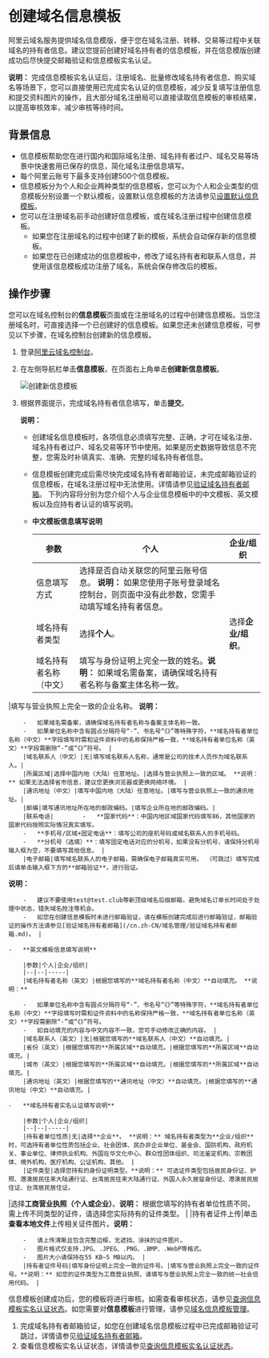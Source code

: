 # 创建域名信息模板

阿里云域名服务提供域名信息模版，便于您在域名注册、转移、交易等过程中关联域名的持有者信息。建议您提前创建好域名持有者的信息模板，并在信息模版创建成功后尽快提交邮箱验证和信息模板实名认证。

**说明：** 完成信息模板实名认证后，注册域名、批量修改域名持有者信息、购买域名等场景下，您可以直接使用已完成实名认证的信息模板，减少反复填写注册信息和提交资料图片的操作，且大部分域名注册局可以直接读取信息模板的审核结果，以提高审核效率，减少审核等待时间。

## 背景信息

-   信息模板帮助您在进行国内和国际域名注册、域名持有者过户、域名交易等场景中快速套用已保存的信息，简化域名注册信息填写。
-   每个阿里云账号下最多支持创建500个信息模板。
-   信息模板分为个人和企业两种类型的信息模板，您可以为个人和企业类型的信息模板分别设置一个默认模板，设置默认信息模板的方法请参见[设置默认信息模板](/cn.zh-CN/域名管理/域名信息模板管理.md)。
-   您可以在注册域名前手动创建好信息模板，或在域名注册过程中创建信息模板。
    -   如果您在注册域名的过程中创建了新的模板，系统会自动保存新的信息模板。
    -   如果您在已创建成功的信息模板中，修改了域名持有者和联系人信息，并使用该信息模板成功注册了域名，系统会保存修改后的模板。

## 操作步骤

您可以在域名控制台的**信息模板**页面或在注册域名的过程中创建信息模板。当您注册域名时，可直接选择一个已创建好的信息模板。如果您还未创建信息模板，可参见以下步骤，在域名控制台创建新的信息模板。

1.  登录[阿里云域名控制台](https://dc.console.aliyun.com)。

2.  在左侧导航栏单击**信息模板**，在页面右上角单击**创建新信息模板**。

    ![创建新信息模板](https://static-aliyun-doc.oss-accelerate.aliyuncs.com/assets/img/zh-CN/3764584161/p76496.png)

3.  根据界面提示，完成域名持有者信息填写，单击**提交**。

    **说明：**

    -   创建域名信息模板时，各项信息必须填写完整、正确，才可在域名注册、域名持有者过户、域名交易等环节中使用。如果是历史数据导致信息不完整，您需及时补填真实、准确、完整的域名持有者信息。
    -   信息模板创建完成后需尽快完成域名持有者邮箱验证，未完成邮箱验证的信息模板，在域名注册过程中无法使用。详情请参见[验证域名持有者邮箱](/cn.zh-CN/域名管理/验证域名持有者邮箱.md)。
    下列内容将分别为您介绍个人与企业信息模板中的中文模板、英文模板以及应持有者认证的填写说明。

    -   **中文模板信息填写说明**

        |参数|个人|企业/组织|
        |--|--|-----|
        |信息填写方式|选择是否自动关联您的阿里云账号信息。 **说明：** 如果您使用子账号登录域名控制台，则页面中没有此参数，您需手动填写域名持有者信息。 |
        |域名持有者类型|选择**个人**。|选择**企业/组织**。|
        |域名持有者名称（中文）|填写与身份证明上完全一致的姓名。**说明：** 如果域名需备案，请确保域名持有者名称与备案主体名称一致。

|填写与营业执照上完全一致的企业名称。 **说明：**

        -   如果域名需备案，请确保域名持有者名称与备案主体名称一致。
        -   如果单位名称中含有圆点分隔符号“·”、书名号“《》”等特殊字符，**域名持有者单位名称（中文）**字段填写时需和证件资料中的名称保持严格一致，**域名持有者单位名称（英文）**字段需删除“·”或“《》”符号。 |
        |域名联系人（中文）|无|填写域名联系人名称，通常是公司的技术人员作为域名联系人。|
        |所属区域|选择中国内地（大陆）任意地址。|选择与营业执照上一致的区域。 **说明：** 如果无法选择省市信息，建议您更换浏览器或更换网络环境。 |
        |通讯地址（中文）|填写中国内地（大陆）任意地址。|填写与营业执照上一致的通讯地址。|
        |邮编|填写通讯地址所在地的邮政编码。|填写企业所在地的邮政编码。|
        |联系电话|        -   **国家代码**：中国内地区域国家代码填写86，其他国家的国家代码按照实际情况真实填写。
        -   **手机号/区域+固定电话**：填写公司的座机号码或域名联系人的手机号码。
        -   **分机号（选填）**：填写固定电话对应的分机号，如果没有分机号，请保持分机号输入框为空，不要填写其他信息。 |
        |电子邮箱|填写域名联系人的电子邮箱，需确保电子邮箱真实可用。 （可跳过）填写完成后请单击输入框下方的**邮箱验证**，进行验证。

**说明：**

        -   建议不要使用test@test.club等新顶级域名后缀邮箱，避免域名订单长时间处于处理中状态，错失域名抢注等机会。
        -   如您在创建信息模板时未进行邮箱验证，请在模板创建完成后进行邮箱验证，邮箱验证的操作方法请参见[验证域名持有者邮箱](/cn.zh-CN/域名管理/验证域名持有者邮箱.md)。 |

    -   **英文模板信息填写说明**

        |参数|个人|企业/组织|
        |--|--|-----|
        |域名持有者名称（英文）|根据您填写的**域名持有者名称（中文）**自动填充。 **说明：**

        -   如果单位名称中含有圆点分隔符号“·”、书名号“《》”等特殊字符，**域名持有者单位名称（中文）**字段填写时需和证件资料中的名称保持严格一致，**域名持有者单位名称（英文）**字段需删除“·”或“《》”符号。
        -   如自动填充的内容与中文内容不一致，您可手动修改正确的内容。 |
        |域名联系人（英文）|无|根据您填写的**域名联系人（中文）**自动填充。|
        |省份（英文）|根据您填写的**所属区域**自动填充。|根据您填写的**所属区域**自动填充。|
        |城市（英文）|根据您填写的**所属区域**自动填充。|根据您填写的**所属区域**自动填充。|
        |通讯地址（英文）|根据您填写的**通讯地址（中文）**自动填充。|根据您填写的**通讯地址（中文）**自动填充。|

    -   **域名持有者实名认证填写说明**

        |参数|个人|企业/组织|
        |--|--|-----|
        |持有者单位性质|无|选择**企业**。 **说明：** 域名持有者类型为**企业/组织**时，可选持有者单位性质包括企业、社会团体、民办非企业单位、基金会、国防机构、政府机关、事业单位、律师执业机构、外国在华文化中心、群众性团体组织、司法鉴定机构、宗教团体、境外机构、医疗机构、公证机构、其他。 |
        |证件类型|选择您持有的身份证明类型。**说明：** 可选证件类型包括居民身份证、护照、港澳居民往来大陆通行证、台湾居民往来大陆通行证、外国人永久居留身份证、港澳居民居住证、台湾居民居住证。

|选择**工商营业执照（个人或企业）**。**说明：** 根据您填写的持有者单位性质不同，需上传不同类型的证件，请选择您实际持有的证件类型。 |
        |持有者证件上传|单击**查看本地文件**上传相关证件图片。**说明：**

        -   请上传清晰且包含完整边框，无遮挡、涂抹的证件图片。
        -   图片格式仅支持.JPG、.JPEG、.PNG、.BMP、.WebP等格式。
        -   图片大小请保持在55 KB~5 MB以内。 |
        |持有者证件号码|填写身份证明上完全一致的证件号。|填写与营业执照上完全一致的证件号。**说明：** 如您的证件类型为工商营业执照，请填写与营业执照上完全一致的统一社会信用代码。 |


信息模板创建成功后，您的模板将进行审核。如需查看审核状态，请参见[查询信息模板实名认证状态](/cn.zh-CN/域名管理/域名信息模板管理.mdsection_nwr_osa_jkw)。如您需要对**信息模板**进行管理，请参见[域名信息模板管理](/cn.zh-CN/域名管理/域名信息模板管理.md)。

1.  完成域名持有者邮箱验证，如您在创建域名信息模板过程中已完成邮箱验证可跳过，详情请参见[验证域名持有者邮箱](/cn.zh-CN/域名管理/验证域名持有者邮箱.md)。
2.  查看信息模板实名认证状态，详情请参见[查询信息模板实名认证状态](/cn.zh-CN/域名管理/域名信息模板管理.mdsection_nwr_osa_jkw)。

